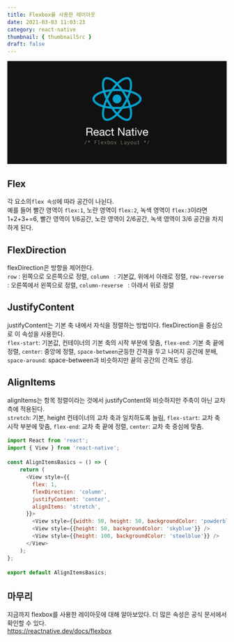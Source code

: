 ```yaml
---
title: Flexbox를 사용한 레이아웃
date: 2021-03-03 11:03:23
category: react-native
thumbnail: { thumbnailSrc }
draft: false
---
```

![react-native](./img/react-native-flexbox.jpeg)

## Flex

각 요소의`flex 속성`에 따라 공간이 나뉜다.  
예를 들어 빨간 영역이 
`flex:1`, 노란 영역이 `flex:2`, 녹색 영역이 `flex:3`이라면 1+2+3+=6, 
빨간 영역이 1/6공간, 노란 영역이 2/6공간, 녹색 영역이 3/6 공간을 차지하게 된다.

## FlexDirection

flexDirection은 방향을 제어한다.  
`row` : 왼쪽으로 오른쪽으로 정렬, `column ` : 기본값, 위에서 아래로 정렬, `row-reverse` : 오른쪽에서 왼쪽으로 정렬, `column-reverse ` : 아래서 위로 정렬

## JustifyContent

justifyContent는 기본 축 내에서 자식을 정렬하는 방법이다. flexDirection을 중심으로 이 속성을 사용한다.  
`flex-start`: 기본값, 컨테이너의 기본 축의 시작 부분에 맞춤, 
`flex-end`: 기본 축 끝에 정렬, `center`: 중앙에 정렬, `space-between`균등한 간격을 두고 나머지 공간에 분배, 
`space-around`: space-between과 비슷하지만 끝의 공간의 간격도 생김.

## AlignItems

alignItems는 항목 정렬이라는 것에서 justifyContent와 비슷하지만 주축이 아닌 교차 측에 적용된다.  
`stretch`: 기본, height 컨테이너의 교차 축과 일치하도록 늘림, `flex-start`: 교차 축 시작 부분에 맞춤,
`flex-end`: 교차 축 끝에 정렬, `center`: 교차 축 중심에 맞춤.
```javascript
import React from 'react';
import { View } from 'react-native';

const AlignItemsBasics = () => {
    return (
      <View style={{
        flex: 1,
        flexDirection: 'column',
        justifyContent: 'center',
        alignItems: 'stretch',
      }}>
        <View style={{width: 50, height: 50, backgroundColor: 'powderblue'}} />
        <View style={{height: 50, backgroundColor: 'skyblue'}} />
        <View style={{height: 100, backgroundColor: 'steelblue'}} />
      </View>
    );
};

export default AlignItemsBasics;
```

## 마무리

지금까지 flexbox를 사용한 레이아웃에 대해 알아보았다. 더 많은 속성은 공식 문서에서 확인할 수 있다.  
https://reactnative.dev/docs/flexbox  
